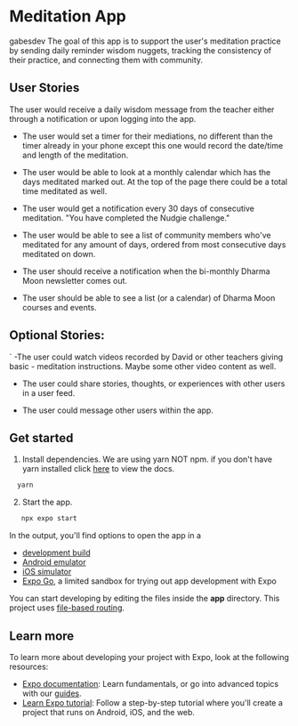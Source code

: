 # Meditation App

gabesdev
The goal of this app is to support the user's meditation practice by sending daily reminder wisdom nuggets, tracking the consistency of their practice, and connecting them with community.

## User Stories

The user would receive a daily wisdom message from the teacher either through a notification or upon logging into the app.

- The user would set a timer for their mediations, no different than the timer already in your phone except this one would record the date/time and length of the meditation.

- The user would be able to look at a monthly calendar which has the days meditated marked out. At the top of the page there could be a total time meditated as well.

- The user would get a notification every 30 days of consecutive meditation. "You have completed the Nudgie challenge."

- The user would be able to see a list of community members who've meditated for any amount of days, ordered from most consecutive days meditated on down.

- The user should receive a notification when the bi-monthly Dharma Moon newsletter comes out.

- The user should be able to see a list (or a calendar) of Dharma Moon courses and events.

## Optional Stories:

`
-The user could watch videos recorded by David or other teachers giving basic - meditation instructions. Maybe some other video content as well.

- The user could share stories, thoughts, or experiences with other users in a user feed.

- The user could message other users within the app.

## Get started

1. Install dependencies. We are using yarn NOT npm. if you don't have yarn installed click [here](https://yarnpkg.com/getting-started) to view the docs.

```bash
  yarn
```

2. Start the app.

```bash
   npx expo start
```

In the output, you'll find options to open the app in a

- [development build](https://docs.expo.dev/develop/development-builds/introduction/)
- [Android emulator](https://docs.expo.dev/workflow/android-studio-emulator/)
- [iOS simulator](https://docs.expo.dev/workflow/ios-simulator/)
- [Expo Go](https://expo.dev/go), a limited sandbox for trying out app development with Expo

You can start developing by editing the files inside the **app** directory. This project uses [file-based routing](https://docs.expo.dev/router/introduction).

## Learn more

To learn more about developing your project with Expo, look at the following resources:

- [Expo documentation](https://docs.expo.dev/): Learn fundamentals, or go into advanced topics with our [guides](https://docs.expo.dev/guides).
- [Learn Expo tutorial](https://docs.expo.dev/tutorial/introduction/): Follow a step-by-step tutorial where you'll create a project that runs on Android, iOS, and the web.
